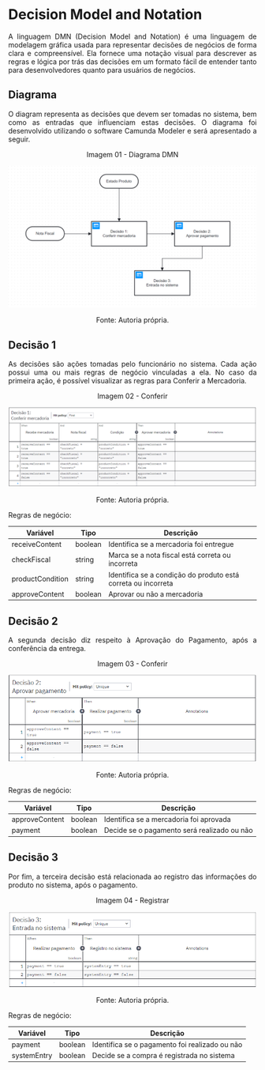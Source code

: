 <h1>Decision Model and Notation</h1>

<p align="justify">
A linguagem DMN (Decision Model and Notation) é uma linguagem de modelagem gráfica usada para representar decisões de negócios de forma clara e compreensível. Ela fornece uma notação visual para descrever as regras e lógica por trás das decisões em um formato fácil de entender tanto para desenvolvedores quanto para usuários de negócios.
</p>

<h2>Diagrama</h2>

<p align="justify">
O diagram representa as decisões que devem ser tomadas no sistema, bem como as entradas que influenciam estas decisões. O diagrama foi desenvolvido utilizando o software Camunda Modeler e será apresentado a seguir.
</p>

<p align="center">Imagem 01 - Diagrama DMN</p>

<div align="center" >
<img alt="diagrama-dmn" src="../assets/Diagrama.png">
</div>

<p align="center">Fonte: Autoria própria.</p>

<h2>Decisão 1</h2>

<p align="justify">
As decisões são ações tomadas pelo funcionário no sistema. Cada ação possui uma ou mais regras de negócio vinculadas a ela. No caso da primeira ação, é possível visualizar as regras para Conferir a Mercadoria.
</p>

<p align="center">Imagem 02 - Conferir</p>

<div align="center" >
<img alt="conferir" src="../assets/decisao_1.png">
</div>

<p align="center">Fonte: Autoria própria.</p>

<p align="justify">
Regras de negócio:

| Variável | Tipo | Descrição |
| --- | --- | --- |
| receiveContent | boolean | Identifica se a mercadoria foi entregue
| checkFiscal | string | Marca se a nota fiscal está correta ou incorreta |
| productCondition | string | Identifica se a condição do produto está correta ou incorreta |
| approveContent | boolean | Aprovar ou não a mercadoria |
</p>

<h2>Decisão 2</h2>

<p align="justify">
A segunda decisão diz respeito à Aprovação do Pagamento, após a conferência da entrega.
</p>

<p align="center">Imagem 03 - Conferir</p>

<div align="center" >
<img alt="pagamento" src="../assets/decisao_2.png">
</div>

<p align="center">Fonte: Autoria própria.</p>

<p align="justify">
Regras de negócio:

| Variável | Tipo | Descrição |
| --- | --- | --- |
| approveContent | boolean | Identifica se a mercadoria foi aprovada |
| payment | boolean | Decide se o pagamento será realizado ou não |
</p>

<h2>Decisão 3</h2>

<p align="justify">
Por fim, a terceira decisão está relacionada ao registro das informações do produto no sistema, após o pagamento.
</p>

<p align="center">Imagem 04 - Registrar</p>

<div align="center" >
<img alt="registro" src="../assets/decisao_3.png">
</div>

<p align="center">Fonte: Autoria própria.</p>

<p align="justify">
Regras de negócio:

| Variável | Tipo | Descrição |
| --- | --- | --- |
| payment | boolean | Identifica se o pagamento foi realizado ou não |
| systemEntry | boolean | Decide se a compra é registrada no sistema |
</p>